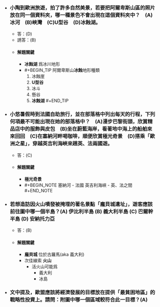 - ### 小陶到歐洲旅遊，拍了許多自然美景，若要把阿爾卑斯山區的照片放在同一個資料夾，哪一種景色不會出現在這個資料夾中？　(A)冰河　(B)峽灣　(C)U型谷　(D)冰蝕湖。 
	- 答：(D)
	- 誘答：(B)
	- #### 解題關鍵
		- **冰蝕湖** 爲冰川地形
		- #+BEGIN_TIP
		  阿爾卑斯山**冰蝕**地形種類
		  1. 冰蝕崖
		  2. **U型谷**
		  3. 冰斗
		  4. 懸谷
		  5. **冰蝕湖**
		  #+END_TIP
- ### 小悠暑假時到法國自助旅行，並在部落格中列出每天的行程，下列何項最不可能出現在她的部落格中？　(A)漫步巴黎街頭，欣賞精品店中的服飾與皮包　(B)坐在蔚藍海岸，看著地中海上的船舶來來回回　(C)在塞納河畔喝咖啡，順便欣賞極光奇景　(D)搭乘「歐洲之星」，穿越英吉利海峽來趟英、法兩國遊。
	- 答：(C) 
	- #### 解題關鍵
		- **極光奇景**
		- #+BEGIN_NOTE
		  塞納河 - 法國
		  英吉利海峽 - 英、法之間
		  #+END_NOTE
- ### 若想造訪因火山噴發被掩埋的著名景點「龐貝城遺址」，遊客應該前往圖中哪一個半島？ (A) 伊比利半島 (B) 義大利半島 (C) 巴爾幹半島 (D) 安納托力亞
	- 答：(B)
	- #### 解題關鍵
		- **龐貝城** 位於古羅馬(aka 義大利)
		- 次佳線索 **火山**
			- 活火山可能爲
				- 義大利
				- 冰島
- ### 文中提及，歐盟應該將經濟發展的目標放在提供「最貧困地區」的戰略性投資上。請問：附圖中哪一個區域較符合此一目標？ (A)